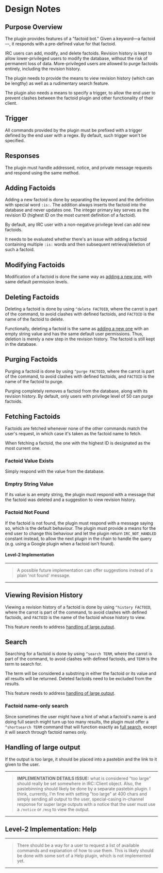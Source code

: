 # Design Notes

## Purpose Overview

The plugin provides features of a "factoid bot." Given a keyword—a factoid—, it
responds with a pre-defined value for that factoid.

IRC users can add, modify, and delete factoids. Revision history is kept to
allow lower-privileged users to modify the database, without the risk of
permanent loss of data. More-privileged users are allowed to purge factoids
entirely, including the revision history.

The plugin needs to provide the means to view revision history (which can be
lengthy) as well as a rudimentary search feature.

The plugin also needs a means to specify a trigger, to allow the end user to
prevent clashes between the factoid plugin and other functionality of their
client.

## Trigger

All commands provided by the plugin must be prefixed with a trigger defined
by the end user with a regex. By default, such trigger won't be specified.

## Responses

The plugin must handle addressed, notice, and private message requests and
respond using the same method.

## Adding Factoids

Adding a new factoid is done by separating the keyword and the definition
with special word `:is:`. The addition always inserts the factoid into the
database and never updates one. The integer primary key serves as the revision
ID (highest ID on the most current definition of a factoid).

By default, any IRC user with a non-negative privilege level can add new
factoids.

It needs to be evaluated whether there's an issue
with adding a factoid containing multiple `:is:` words and then subsequent
retrieval/deletion of such a factoid.

## Modifying Factoids

Modification of a factoid is done the same way as
[adding a new one](#adding-factoids), with same default permission levels.

## Deleting Factoids

Deleting a factoid is done by using `^delete FACTOID`, where the carrot
is part of the command, to avoid clashes with defined factoids, and
`FACTOID` is the name of the factoid to delete.

Functionally, deleting a factoid is the same as
[adding a new one](#adding-factoids) with an empty string value and has the same
default user permissions. Thus, deletion is merely a new step in the revision
history. The factoid is still kept in the database.

## Purging Factoids

Purging a factoid is done by using `^purge FACTOID`, where the carrot
is part of the command, to avoid clashes with defined factoids, and
`FACTOID` is the name of the factoid to purge.

Purging completely removes a factoid from the database, along with its
revision history. By default, only users with privilege level of 50 can
purge factoids.

## Fetching Factoids

Factoids are fetched whenever none of the other commands match the user's
request, in which case it's taken as the factoid name to fetch.

When fetching a factoid, the one with the highest ID is designated as the
most current one.

### Factoid Value Exists

Simply respond with the value from the database.

### Emptry String Value

If its value is an empty string, the plugin must respond
with a message that the factoid was deleted and a suggestion to view
revision history.

### Factoid Not Found

If the factoid is not found, the plugin must respond with a message saying so,
which is the default behaviour. The plugin must provide a means for the end
user to change this behaviour and let the plugin return `IRC_NOT_HANDLED`
constant instead, to allow the next plugin in the chain to handle the query
(e.g. using a Google plugin when a factoid isn't found).

#### Level-2 Implementation

---
> A possible future implementation can offer suggestions instead of a plain
'not found' message.

---

## Viewing Revision History

Viewing a revision history of a factoid is done by using
`^history FACTOID`, where the carrot
is part of the command, to avoid clashes with defined factoids, and
`FACTOID` is the name of the factoid whose history to view.

This feature needs to address
[handling of large output](#handling-of-large-output).

## Search

Searching for a factoid is done by using `^search TERM`, where the carrot
is part of the command, to avoid clashes with defined factoids, and
`TERM` is the term to search for.

The term will be considered a substring in either the factoid or its value
and all results will be returned. Deleted factoids need to be excluded from
the results.

This feature needs to address
[handling of large output](#handling-of-large-output).

### Factoid name-only search

Since sometimes the user might have a hint of what a factoid's name is and
doing full search might turn up too many results, the plugin must offer a
`^shortsearch TERM` command that will function exactly as
[full search](#search), except it will search through factoid names only.

## Handling of large output

If the output
is too large, it should be placed into a pastebin and the link to it given
to the user.

---
> **IMPLEMENTATION DETAILS ISSUE:** what is
considered "too large" should really be set somewhere in IRC::Client object.
Also, the pastebinning should likely be done by a separate pastebin plugin. I
think, currently, I'm fine with setting "too large" at 400 chars and simply
sending all output to the user, special-casing in-channel response for super
large outputs with a notice that the user must use a `/notice` or `/msg` to
view the output.

---

## Level-2 Implementation: Help

---
> There should be a way for a user to request a list of available commands
and explanation of how to use them. This is likely should be done with some
sort of a Help plugin, which is not implemented yet.

---

